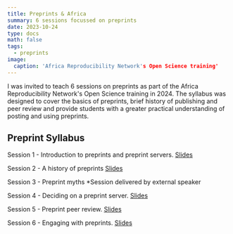 ```yaml
---
title: Preprints & Africa
summary: 6 sessions focussed on preprints 
date: 2023-10-24
type: docs
math: false
tags:
  - preprints
image:
  caption: 'Africa Reproducibility Network's Open Science training'
---
```


I was invited to teach 6 sessions on preprints as part of the Africa Reproducibility Network's Open Science training in 2024. The syllabus was designed to cover the basics of preprints, brief history of publishing and peer review and provide students with a greater practical understanding of posting and using preprints.

## Preprint Syllabus

Session 1 - Introduction to preprints and preprint servers. 
[Slides](https://docs.google.com/presentation/d/1lcrj-CoEXiikW8wQSoy-l7xC60ctS6HsY3ztBnOqUvE/edit?usp=sharing)

Session 2 - A history of preprints
[Slides](https://docs.google.com/presentation/d/1jQxQKFx8Sc_RUASd4ATc-9QfGKV7u29MwA9TTOmffa0/edit?usp=sharing)

Session 3 - Preprint myths
*Session delivered by external speaker

Session 4 - Deciding on a preprint server.
[Slides](https://docs.google.com/presentation/d/1rphWe2ovlkkvFPAZ382WFcSG4OV1QpCyU-kO3hE8qM8/edit?usp=sharing)

Session 5 - Preprint peer review.
[Slides](https://docs.google.com/presentation/d/1y15J-N5UBSec2xCtPMBe4uYwkQFWiEyF55LI-ndT1Ls/edit?usp=sharing)

Session 6 - Engaging with preprints. 
[Slides](https://docs.google.com/presentation/d/1VA4DuQTWQgX8an_Z1DH3WY1W4oVZVzPEbZtcj4jsSGc/edit?usp=sharing)